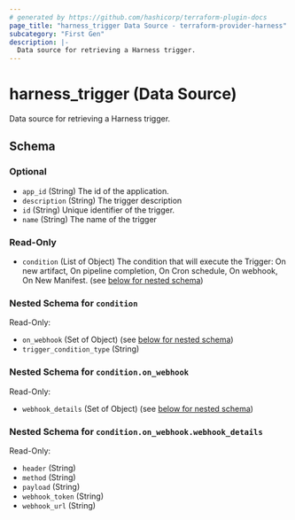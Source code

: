 ```yaml
---
# generated by https://github.com/hashicorp/terraform-plugin-docs
page_title: "harness_trigger Data Source - terraform-provider-harness"
subcategory: "First Gen"
description: |-
  Data source for retrieving a Harness trigger.
---
```


# harness_trigger (Data Source)

Data source for retrieving a Harness trigger.



<!-- schema generated by tfplugindocs -->
## Schema

### Optional

- `app_id` (String) The id of the application.
- `description` (String) The trigger description
- `id` (String) Unique identifier of the trigger.
- `name` (String) The name of the trigger

### Read-Only

- `condition` (List of Object) The condition that will execute the Trigger: On new artifact, On pipeline completion, On Cron schedule, On webhook, On New Manifest. (see [below for nested schema](#nestedatt--condition))

<a id="nestedatt--condition"></a>
### Nested Schema for `condition`

Read-Only:

- `on_webhook` (Set of Object) (see [below for nested schema](#nestedobjatt--condition--on_webhook))
- `trigger_condition_type` (String)

<a id="nestedobjatt--condition--on_webhook"></a>
### Nested Schema for `condition.on_webhook`

Read-Only:

- `webhook_details` (Set of Object) (see [below for nested schema](#nestedobjatt--condition--on_webhook--webhook_details))

<a id="nestedobjatt--condition--on_webhook--webhook_details"></a>
### Nested Schema for `condition.on_webhook.webhook_details`

Read-Only:

- `header` (String)
- `method` (String)
- `payload` (String)
- `webhook_token` (String)
- `webhook_url` (String)


